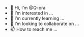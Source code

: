 - 👋 Hi, I’m @Q-ora
- 👀 I’m interested in ...
- 🌱 I’m currently learning ...
- 💞️ I’m looking to collaborate on ...
- 📫 How to reach me ...

<!---
Q-ora/Q-ora is a ✨ special ✨ repository because its `README.md` (this file) appears on your GitHub profile.
You can click the Preview link to take a look at your changes.
--->

